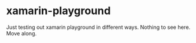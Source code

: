 # xamarin-playground
Just testing out xamarin playground in different ways. Nothing to see here. Move along.  
